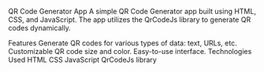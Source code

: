 QR Code Generator App
A simple QR Code Generator app built using HTML, CSS, and JavaScript. The app utilizes the QrCodeJs library to generate QR codes dynamically.

Features
Generate QR codes for various types of data: text, URLs, etc.
Customizable QR code size and color.
Easy-to-use interface.
Technologies Used
HTML
CSS
JavaScript
QrCodeJs library
